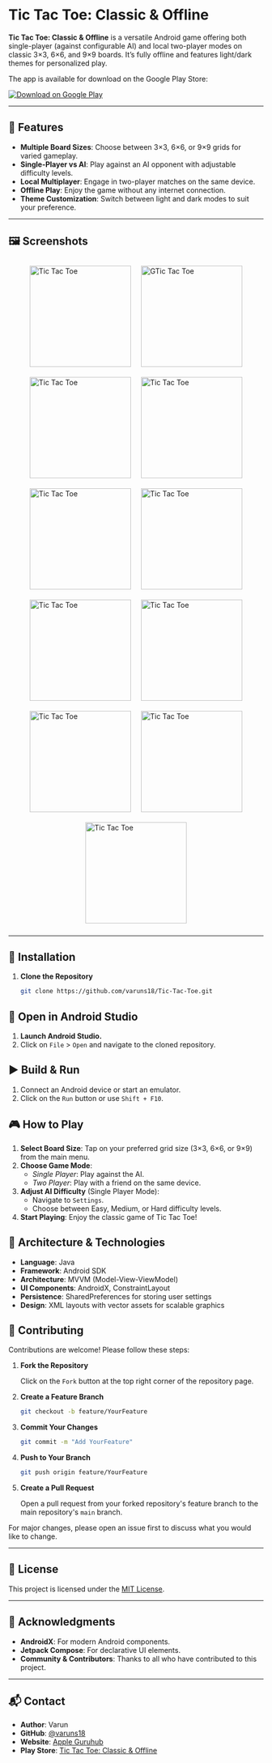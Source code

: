 # Tic Tac Toe: Classic & Offline

**Tic Tac Toe: Classic & Offline** is a versatile Android game offering both single-player (against configurable AI) and local two-player modes on classic 3×3, 6×6, and 9×9 boards. It’s fully offline and features light/dark themes for personalized play.

The app is available for download on the Google Play Store:  

[![Download on Google Play](https://play.google.com/intl/en_us/badges/images/badge_new.png)](https://play.google.com/store/apps/details?id=com.ramphal.tictactoe)

---

## 📱 Features

- **Multiple Board Sizes**: Choose between 3×3, 6×6, or 9×9 grids for varied gameplay.
- **Single-Player vs AI**: Play against an AI opponent with adjustable difficulty levels.
- **Local Multiplayer**: Engage in two-player matches on the same device.
- **Offline Play**: Enjoy the game without any internet connection.
- **Theme Customization**: Switch between light and dark modes to suit your preference.

---

## 🖼️ Screenshots

<div style="display: flex; flex-wrap: wrap; justify-content: center;">
  <img src="screenshot/1.jpg" alt="Tic Tac Toe" width="200" style="margin: 10px;"/>
  <img src="screenshot/4.jpg" alt="GTic Tac Toe" width="200" style="margin: 10px;"/>
  <img src="screenshot/5.jpg" alt="Tic Tac Toe" width="200" style="margin: 10px;"/>
  <img src="screenshot/7.jpg" alt="Tic Tac Toe" width="200" style="margin: 10px;"/>
  <img src="screenshot/8.jpg" alt="Tic Tac Toe" width="200" style="margin: 10px;"/>
   <img src="screenshot/D1.jpg" alt="Tic Tac Toe" width="200" style="margin: 10px;"/>
   <img src="screenshot/D2.jpg" alt="Tic Tac Toe" width="200" style="margin: 10px;"/>
   <img src="screenshot/D3.jpg" alt="Tic Tac Toe" width="200" style="margin: 10px;"/>
   <img src="screenshot/D4.jpg" alt="Tic Tac Toe" width="200" style="margin: 10px;"/>
   <img src="screenshot/D5.jpg" alt="Tic Tac Toe" width="200" style="margin: 10px;"/>
   <img src="screenshot/D6.jpg" alt="Tic Tac Toe" width="200" style="margin: 10px;"/>
</div>

---

## 🚀 Installation

1. **Clone the Repository**

   ```bash
   git clone https://github.com/varuns18/Tic-Tac-Toe.git

## 🚀 Open in Android Studio

1. **Launch Android Studio.**
2. Click on `File` > `Open` and navigate to the cloned repository.

## ▶️ Build & Run

1. Connect an Android device or start an emulator.
2. Click on the `Run` button or use `Shift + F10`.

## 🎮 How to Play

1. **Select Board Size**: Tap on your preferred grid size (3×3, 6×6, or 9×9) from the main menu.
2. **Choose Game Mode**:
   - *Single Player*: Play against the AI.
   - *Two Player*: Play with a friend on the same device.
3. **Adjust AI Difficulty** (Single Player Mode):
   - Navigate to `Settings`.
   - Choose between Easy, Medium, or Hard difficulty levels.
4. **Start Playing**: Enjoy the classic game of Tic Tac Toe!

## 🧱 Architecture & Technologies

- **Language**: Java
- **Framework**: Android SDK
- **Architecture**: MVVM (Model-View-ViewModel)
- **UI Components**: AndroidX, ConstraintLayout
- **Persistence**: SharedPreferences for storing user settings
- **Design**: XML layouts with vector assets for scalable graphics

## 🤝 Contributing

Contributions are welcome! Please follow these steps:

1. **Fork the Repository**

   Click on the `Fork` button at the top right corner of the repository page.

2. **Create a Feature Branch**

   ```bash
   git checkout -b feature/YourFeature
   ```

3. **Commit Your Changes**

   ```bash
   git commit -m "Add YourFeature"
   ```

4. **Push to Your Branch**

   ```bash
   git push origin feature/YourFeature
   ```

5. **Create a Pull Request**

   Open a pull request from your forked repository's feature branch to the main repository's `main` branch.

For major changes, please open an issue first to discuss what you would like to change.

---

## 📄 License

This project is licensed under the [MIT License](LICENSE).

---

## 🙏 Acknowledgments

- **AndroidX**: For modern Android components.
- **Jetpack Compose**: For declarative UI elements.
- **Community & Contributors**: Thanks to all who have contributed to this project.

---

## 📬 Contact

- **Author**: Varun
- **GitHub**: [@varuns18](https://github.com/varuns18)
- **Website**: [Apple Guruhub](https://www.appleguruhub.com)
- **Play Store**: [Tic Tac Toe: Classic & Offline](https://play.google.com/store/apps/details?id=com.ramphal.tictactoe)
